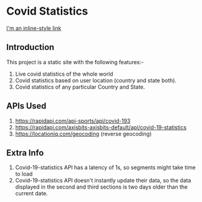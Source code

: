 # Covid Statistics

[I'm an inline-style link](https://vishalagrawal22.github.io/covid-statistics/)

## Introduction

This project is a static site with the following features:-

1. Live covid statistics of the whole world
2. Covid statistics based on user location (country and state both).
3. Covid statistics of any particular Country and State.

## APIs Used
1. https://rapidapi.com/api-sports/api/covid-193
2. https://rapidapi.com/axisbits-axisbits-default/api/covid-19-statistics
3. https://locationiq.com/geocoding (reverse geocoding)

## Extra Info
1. Covid-19-statistics API has a latency of 1s, so segments might take time to load
2. Covid-19-statistics API doesn't instantly update their data, so the data displayed in the second and third sections is two days older than the current date.
